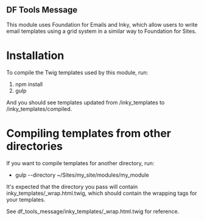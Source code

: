 DF Tools Message
----
This module uses Foundation for Emails and Inky, which allow users to write
email templates using a grid system in a similar way to Foundation for Sites.

# Installation

To compile the Twig templates used by this module, run:

1. npm install
1. gulp

And you should see templates updated from /inky_templates to /inky_templates/compiled.

# Compiling templates from other directories

If you want to compile templates for another directory, run:

* gulp --directory ~/Sites/my_site/modules/my_module

It's expected that the directory you pass will contain
inky_templates/_wrap.html.twig, which should contain the wrapping tags for your
templates.

See df_tools_message/inky_templates/_wrap.html.twig for reference.
